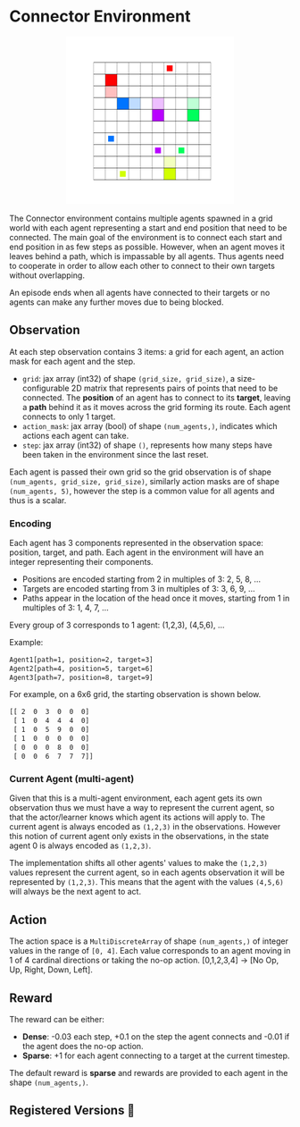 # Connector Environment

<p align="center">
        <img src="../env_anim/connector.gif" width="300"/>
</p>

The Connector environment contains multiple agents spawned in a grid world with each agent representing a start and end position that need to be connected. The main goal of the environment is to connect each start and end position in as few steps as possible. However, when an agent moves it leaves behind a path, which is impassable by all agents. Thus agents need to cooperate in order to allow each other to connect to their own targets without overlapping.

An episode ends when all agents have connected to their targets or no agents can make any further moves due to being blocked.

## Observation

At each step observation contains 3 items: a grid for each agent, an action mask for each agent and the step.

 - `grid`: jax array (int32) of shape `(grid_size, grid_size)`, a size-configurable 2D matrix that represents pairs of points that need to be connected. The **position** of an agent has to connect to its **target**, leaving a **path** behind it as it moves across the grid forming its route. Each agent connects to only 1 target.
 - `action_mask`: jax array (bool) of shape `(num_agents,)`, indicates which actions each agent can take.
 - `step`: jax array (int32) of shape `()`, represents how many steps have been taken in the environment since the last reset.

Each agent is passed their own grid so the grid observation is of shape `(num_agents, grid_size, grid_size)`, similarly action masks are of shape `(num_agents, 5)`, however the step is a common value for all agents and thus is a scalar.


### Encoding
Each agent has 3 components represented in the observation space: position, target, and path. Each agent in the environment will have an integer representing their components.

 - Positions are encoded starting from 2 in multiples of 3: 2, 5, 8, …
 - Targets are encoded starting from 3 in multiples of 3: 3, 6, 9, …
 - Paths appear in the location of the head once it moves, starting from 1 in multiples of 3: 1, 4, 7, …

Every group of 3 corresponds to 1 agent: (1,2,3), (4,5,6), …

Example:
```
Agent1[path=1, position=2, target=3]
Agent2[path=4, position=5, target=6]
Agent3[path=7, position=8, target=9]
```

For example, on a 6x6 grid, the starting observation is shown below.

```
[[ 2  0  3  0  0  0]
 [ 1  0  4  4  4  0]
 [ 1  0  5  9  0  0]
 [ 1  0  0  0  0  0]
 [ 0  0  0  8  0  0]
 [ 0  0  6  7  7  7]]
```

### Current Agent (multi-agent)

Given that this is a multi-agent environment, each agent gets its own observation thus we must have a way to represent the current agent, so that the actor/learner knows which agent its actions will apply to. The current agent is always encoded as `(1,2,3)` in the observations. However this notion of current agent only exists in the observations, in the state agent 0 is always encoded as `(1,2,3)`.

The implementation shifts all other agents' values to make the `(1,2,3)` values represent the current agent, so in each agents observation it will be represented by `(1,2,3)`.
This means that the agent with the values `(4,5,6)` will always be the next agent to act.

## Action

The action space is a `MultiDiscreteArray` of shape `(num_agents,)` of integer values in the range of `[0, 4]`. Each value corresponds to an agent moving in 1 of 4 cardinal directions or taking the no-op action. [0,1,2,3,4] -> [No Op, Up, Right, Down, Left].

## Reward

The reward can be either:
- **Dense**: -0.03 each step, +0.1 on the step the agent connects and -0.01 if the agent does the no-op action.
- **Sparse**: +1 for each agent connecting to a target at the current timestep.

The default reward is **sparse** and rewards are provided to each agent in the shape `(num_agents,)`.



## Registered Versions 📖
